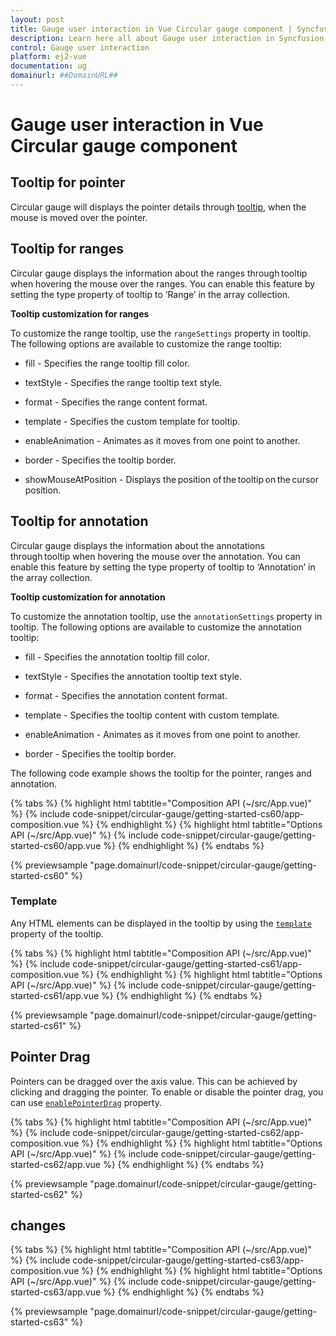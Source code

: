 ```yaml
---
layout: post
title: Gauge user interaction in Vue Circular gauge component | Syncfusion
description: Learn here all about Gauge user interaction in Syncfusion Vue Circular gauge component of Syncfusion Essential JS 2 and more.
control: Gauge user interaction 
platform: ej2-vue
documentation: ug
domainurl: ##DomainURL##
---
```


# Gauge user interaction in Vue Circular gauge component

## Tooltip for pointer

Circular gauge will displays the pointer details through [tooltip](https://ej2.syncfusion.com/vue/documentation/api/circular-gauge/tooltipSettings/),
when the mouse is moved over the pointer.

<!-- markdownlint-disable MD036 -->

## Tooltip for ranges

Circular gauge displays the information about the ranges through tooltip when hovering the mouse over the ranges. You can enable this feature by setting the type property of tooltip to ‘Range’ in the array collection.

**Tooltip customization for ranges**

To customize the range tooltip, use the `rangeSettings` property in tooltip. The following options are available to customize the range tooltip:

* fill - Specifies the range tooltip fill color.

* textStyle - Specifies the range tooltip text style.

* format - Specifies the range content format.

* template - Specifies the custom template for tooltip.

* enableAnimation - Animates as it moves from one point to another.

* border - Specifies the tooltip border.

* showMouseAtPosition - Displays the position of the tooltip on the cursor position.

## Tooltip for annotation

Circular gauge displays the information about the annotations through tooltip when hovering the mouse over the annotation. You can enable this feature by setting the type property of tooltip to ‘Annotation’ in the array collection.

**Tooltip customization for annotation**

To customize the annotation tooltip, use the `annotationSettings` property in tooltip. The following options are available to customize the annotation tooltip:

* fill - Specifies the annotation tooltip fill color.

* textStyle - Specifies the annotation tooltip text style.

* format - Specifies the annotation content format.

* template - Specifies the tooltip content with custom template.

* enableAnimation - Animates as it moves from one point to another.

* border - Specifies the tooltip border.

The following code example shows the tooltip for the pointer, ranges and annotation.

{% tabs %}
{% highlight html tabtitle="Composition API (~/src/App.vue)" %}
{% include code-snippet/circular-gauge/getting-started-cs60/app-composition.vue %}
{% endhighlight %}
{% highlight html tabtitle="Options API (~/src/App.vue)" %}
{% include code-snippet/circular-gauge/getting-started-cs60/app.vue %}
{% endhighlight %}
{% endtabs %}
        
{% previewsample "page.domainurl/code-snippet/circular-gauge/getting-started-cs60" %}

### Template

Any HTML elements can be displayed in the tooltip by using the
[`template`](https://ej2.syncfusion.com/vue/documentation/api/circular-gauge/tooltipSettings/#template-string) property of the tooltip.

{% tabs %}
{% highlight html tabtitle="Composition API (~/src/App.vue)" %}
{% include code-snippet/circular-gauge/getting-started-cs61/app-composition.vue %}
{% endhighlight %}
{% highlight html tabtitle="Options API (~/src/App.vue)" %}
{% include code-snippet/circular-gauge/getting-started-cs61/app.vue %}
{% endhighlight %}
{% endtabs %}
        
{% previewsample "page.domainurl/code-snippet/circular-gauge/getting-started-cs61" %}

## Pointer Drag

Pointers can be dragged over the axis value. This can be achieved by clicking and dragging the pointer. To enable or disable the pointer drag, you can use
[`enablePointerDrag`](https://ej2.syncfusion.com/vue/documentation/api/circular-gauge/#enablepointerdrag-boolean) property.

{% tabs %}
{% highlight html tabtitle="Composition API (~/src/App.vue)" %}
{% include code-snippet/circular-gauge/getting-started-cs62/app-composition.vue %}
{% endhighlight %}
{% highlight html tabtitle="Options API (~/src/App.vue)" %}
{% include code-snippet/circular-gauge/getting-started-cs62/app.vue %}
{% endhighlight %}
{% endtabs %}
        
{% previewsample "page.domainurl/code-snippet/circular-gauge/getting-started-cs62" %}

## changes

{% tabs %}
{% highlight html tabtitle="Composition API (~/src/App.vue)" %}
{% include code-snippet/circular-gauge/getting-started-cs63/app-composition.vue %}
{% endhighlight %}
{% highlight html tabtitle="Options API (~/src/App.vue)" %}
{% include code-snippet/circular-gauge/getting-started-cs63/app.vue %}
{% endhighlight %}
{% endtabs %}
        
{% previewsample "page.domainurl/code-snippet/circular-gauge/getting-started-cs63" %}